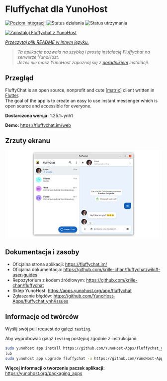 <!--
To README zostało automatycznie wygenerowane przez <https://github.com/YunoHost/apps/tree/master/tools/readme_generator>
Nie powinno być ono edytowane ręcznie.
-->

# Fluffychat dla YunoHost

[![Poziom integracji](https://apps.yunohost.org/badge/integration/fluffychat)](https://ci-apps.yunohost.org/ci/apps/fluffychat/)
![Status działania](https://apps.yunohost.org/badge/state/fluffychat)
![Status utrzymania](https://apps.yunohost.org/badge/maintained/fluffychat)

[![Zainstaluj Fluffychat z YunoHost](https://install-app.yunohost.org/install-with-yunohost.svg)](https://install-app.yunohost.org/?app=fluffychat)

*[Przeczytaj plik README w innym języku.](./ALL_README.md)*

> *Ta aplikacja pozwala na szybką i prostą instalację Fluffychat na serwerze YunoHost.*  
> *Jeżeli nie masz YunoHost zapoznaj się z [poradnikiem](https://yunohost.org/install) instalacji.*

## Przegląd

FluffyChat is an open source, nonprofit and cute [[matrix](https://matrix.org)] client written in [Flutter](https://flutter.dev).  
The goal of the app is to create an easy to use instant messenger which is open source and accessible for everyone.


**Dostarczona wersja:** 1.25.1~ynh1

**Demo:** <https://fluffychat.im/web>

## Zrzuty ekranu

![Zrzut ekranu z Fluffychat](./doc/screenshots/screenshot.png)

## Dokumentacja i zasoby

- Oficjalna strona aplikacji: <https://fluffychat.im/>
- Oficjalna dokumentacja: <https://github.com/krille-chan/fluffychat/wiki#-user-guides>
- Repozytorium z kodem źródłowym: <https://github.com/krille-chan/fluffychat>
- Sklep YunoHost: <https://apps.yunohost.org/app/fluffychat>
- Zgłaszanie błędów: <https://github.com/YunoHost-Apps/fluffychat_ynh/issues>

## Informacje od twórców

Wyślij swój pull request do [gałęzi `testing`](https://github.com/YunoHost-Apps/fluffychat_ynh/tree/testing).

Aby wypróbować gałąź `testing` postępuj zgodnie z instrukcjami:

```bash
sudo yunohost app install https://github.com/YunoHost-Apps/fluffychat_ynh/tree/testing --debug
lub
sudo yunohost app upgrade fluffychat -u https://github.com/YunoHost-Apps/fluffychat_ynh/tree/testing --debug
```

**Więcej informacji o tworzeniu paczek aplikacji:** <https://yunohost.org/packaging_apps>
